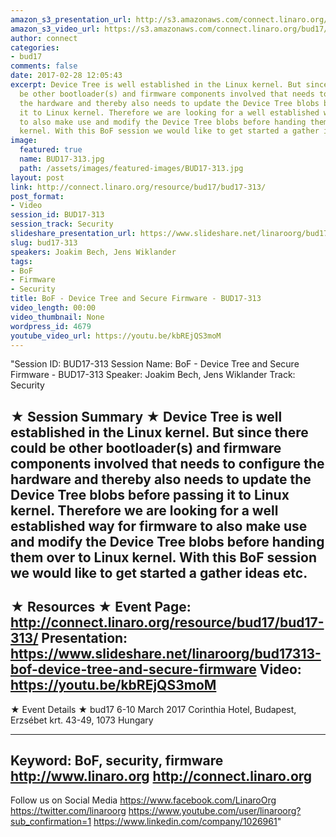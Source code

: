 ```yaml
---
amazon_s3_presentation_url: http://s3.amazonaws.com/connect.linaro.org/bud17/Presentations/BUD17-313%20-%20BoF%20-%20Device%20Tree%20and%20Secure%20Firmware.pdf
amazon_s3_video_url: https://s3.amazonaws.com/connect.linaro.org/bud17/Videos/Wednesday/Bud17-313%20BoF%20-%20Device%20Tree%20and%20Secure%20Firmware.mp4
author: connect
categories:
- bud17
comments: false
date: 2017-02-28 12:05:43
excerpt: Device Tree is well established in the Linux kernel. But since there could
  be other bootloader(s) and firmware components involved that needs to configure
  the hardware and thereby also needs to update the Device Tree blobs before passing
  it to Linux kernel. Therefore we are looking for a well established way for firmware
  to also make use and modify the Device Tree blobs before handing them over to Linux
  kernel. With this BoF session we would like to get started a gather ideas etc.
image:
  featured: true
  name: BUD17-313.jpg
  path: /assets/images/featured-images/BUD17-313.jpg
layout: post
link: http://connect.linaro.org/resource/bud17/bud17-313/
post_format:
- Video
session_id: BUD17-313
session_track: Security
slideshare_presentation_url: https://www.slideshare.net/linaroorg/bud17313-bof-device-tree-and-secure-firmware
slug: bud17-313
speakers: Joakim Bech, Jens Wiklander
tags:
- BoF
- Firmware
- Security
title: BoF - Device Tree and Secure Firmware - BUD17-313
video_length: 00:00
video_thumbnail: None
wordpress_id: 4679
youtube_video_url: https://youtu.be/kbREjQS3moM
---
```


"Session ID: BUD17-313
Session Name: BoF - Device Tree and Secure Firmware - BUD17-313
Speaker: Joakim Bech, Jens Wiklander
Track: Security


★ Session Summary ★
Device Tree is well established in the Linux kernel. But since there could be other bootloader(s) and firmware components involved that needs to configure the hardware and thereby also needs to update the Device Tree blobs before passing it to Linux kernel. Therefore we are looking for a well established way for firmware to also make use and modify the Device Tree blobs before handing them over to Linux kernel. With this BoF session we would like to get started a gather ideas etc.
---------------------------------------------------
★ Resources ★
Event Page: http://connect.linaro.org/resource/bud17/bud17-313/
Presentation: https://www.slideshare.net/linaroorg/bud17313-bof-device-tree-and-secure-firmware
Video: https://youtu.be/kbREjQS3moM
 ---------------------------------------------------

★ Event Details ★
bud17
6-10 March 2017
Corinthia Hotel, Budapest,
Erzsébet krt. 43-49,
1073 Hungary

---------------------------------------------------
Keyword: BoF, security, firmware
http://www.linaro.org
http://connect.linaro.org
---------------------------------------------------
Follow us on Social Media
https://www.facebook.com/LinaroOrg
https://twitter.com/linaroorg
https://www.youtube.com/user/linaroorg?sub_confirmation=1
https://www.linkedin.com/company/1026961"